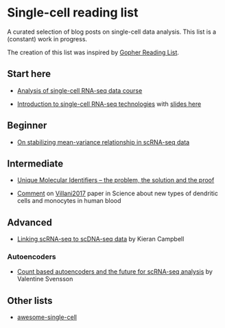 # Single-cell reading list

A curated selection of blog posts on single-cell data analysis. This list is a (constant) work in progress.

The creation of this list was inspired by [Gopher Reading List](https://github.com/enocom/gopher-reading-list).

## Start here

- [Analysis of single-cell RNA-seq data course](https://hemberg-lab.github.io/scRNA.seq.course/index.html) 

- [Introduction to single-cell RNA-seq technologies](https://liorpachter.wordpress.com/2019/02/19/introduction-to-single-cell-rna-seq-technologies/) with [slides here](https://figshare.com/articles/Introduction_to_single-cell_RNA-seq_technologies/7704659/1)

## Beginner

- [On stabilizing mean-variance relationship in scRNA-seq data](http://www.nxn.se/valent/2017/10/15/variance-stabilizing-scrna-seq-counts)

## Intermediate

- [Unique Molecular Identifiers – the problem, the solution and the proof](https://cgatoxford.wordpress.com/2015/08/14/unique-molecular-identifiers-the-problem-the-solution-and-the-proof/)

- [Comment](https://www.charite-bioinformatik.de/publikationen_science_comment2017.php) on [Villani2017](http://science.sciencemag.org/content/356/6335/eaah4573) paper in Science about new types of dendritic cells and monocytes in human blood

## Advanced

- [Linking scRNA-seq to scDNA-seq data](https://kieranrcampbell.github.io/blog/2018/11/13/clonealign.html) by Kieran Campbell

### Autoencoders

- [Count based autoencoders and the future for scRNA-seq analysis](http://www.nxn.se/valent/2018/4/20/count-based-autoencoders-and-the-future-for-scrna-seq-analysis) by Valentine Svensson

## Other lists

- [awesome-single-cell](https://github.com/seandavi/awesome-single-cell)

